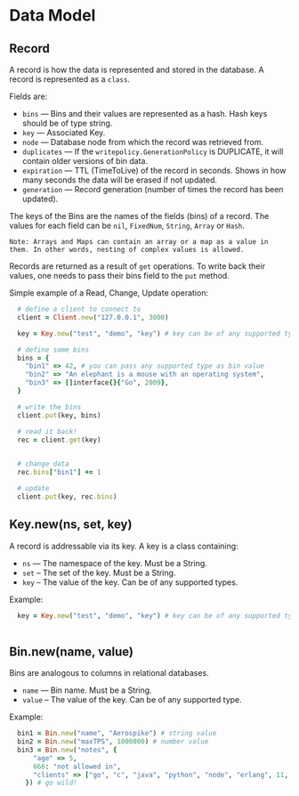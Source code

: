 # Data Model

<!--
################################################################################
record
################################################################################
-->
<a name="record"></a>

## Record

A record is how the data is represented and stored in the database. A record is represented as a `class`.

Fields are:

- `bins`        — Bins and their values are represented as a hash. Hash keys should be of type string.
- `key`         — Associated Key.
- `node`        — Database node from which the record was retrieved from.
- `duplicates`  — If the `writepolicy.GenerationPolicy` is DUPLICATE, it will contain older versions of bin data.
- `expiration`  — TTL (TimeToLive) of the record in seconds. Shows in how many seconds the data will be erased if not updated.
- `generation`  — Record generation (number of times the record has been updated).

The keys of the Bins are the names of the fields (bins) of a record. The values for each field can be `nil`, `FixedNum`, `String`, `Array` or `Hash`.

```Note: Arrays and Maps can contain an array or a map as a value in them. In other words, nesting of complex values is allowed.```

Records are returned as a result of `get` operations. To write back their values, one needs to pass their bins field to the `put` method.

Simple example of a Read, Change, Update operation:

```ruby
  # define a client to connect to
  client = Client.new("127.0.0.1", 3000)

  key = Key.new("test", "demo", "key") # key can be of any supported type

  # define some bins
  bins = {
    "bin1" => 42, # you can pass any supported type as bin value
    "bin2" => "An elephant is a mouse with an operating system",
    "bin3" => []interface{}{"Go", 2009},
  }

  # write the bins
  client.put(key, bins)

  # read it back!
  rec = client.get(key)
  

  # change data
  rec.bins["bin1"] += 1

  # update
  client.put(key, rec.bins)
```

<!--
################################################################################
key
################################################################################
-->
<a name="key"></a>

## Key.new(ns, set, key)

A record is addressable via its key. A key is a class containing:

- `ns`     — The namespace of the key. Must be a String.
- `set`    – The set of the key. Must be a String.
- `key`    – The value of the key. Can be of any supported types.

Example:

```ruby
  key = Key.new("test", "demo", "key") # key can be of any supported type
  
```

<!--
################################################################################
bin
################################################################################
-->
<a name="bin"></a>

## Bin.new(name, value)

Bins are analogous to columns in relational databases.

- `name`   — Bin name. Must be a String.
- `value`  – The value of the key. Can be of any supported type.

Example:

```ruby
  bin1 = Bin.new("name", "Aerospike") # string value
  bin2 = Bin.new("maxTPS", 1000000) # number value
  bin3 = Bin.new("notes", {
      "age" => 5,
      666: "not allowed in",
      "clients" => ["go", "c", "java", "python", "node", "erlang", 11, {"a" => "b"}],
    }) # go wild!
```
